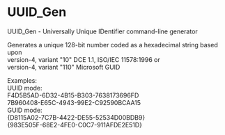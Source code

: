 # UUID_Gen
UUID_Gen - Universally Unique IDentifier command-line generator  

Generates a unique 128-bit number coded as a hexadecimal string based upon  
version-4, variant "10" DCE 1.1, ISO/IEC 11578:1996 or  
version-4, variant "110" Microsoft GUID  

Examples:  
  UUID mode:  
    F4D5B5AD-6D32-4B15-B303-7638173696FD  
    7B960408-E65C-4943-99E2-C92590BCAA15  
  GUID mode:  
    {D8115A02-7C7B-4422-DE55-52534D00BDB9}  
    {983E505F-68E2-4FE0-C0C7-911AFDE2E51D}  
